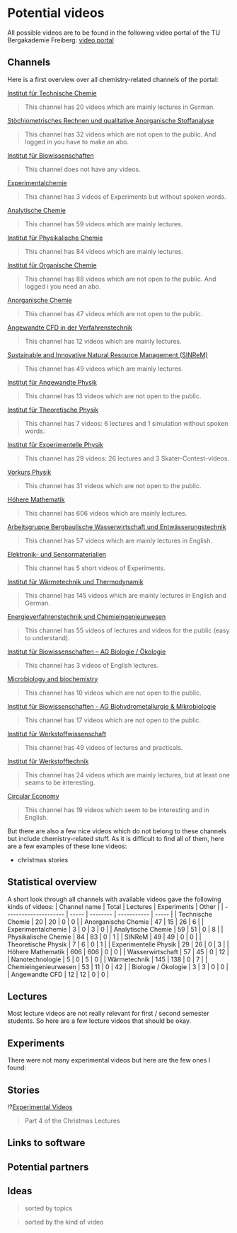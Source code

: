 # Potential videos
All possible videos are to be found in the following video portal of the TU Bergakademie Freiberg:
[video portal](https://video.tu-freiberg.de/)

## Channels
Here is a first overview over all chemistry-related channels of the portal:

[Institut für Technische Chemie](https://video.tu-freiberg.de/channel/Institut-fuer-Technische-Chemie/94)
> This channel has 20 videos which are mainly lectures in German.

[Stöchiometrisches Rechnen und qualitative Anorganische Stoffanalyse](https://video.tu-freiberg.de/channel/Stoechiometrisches-Rechnen-und-qualitative-anorganische-Stoffanalyse/33)
> This channel has 32 videos which are not open to the public. And logged in you have to make an abo.

[Institut für Biowissenschaften](https://video.tu-freiberg.de/channel/Institut-fuer-Biowissenschaften/107)
> This channel does not have any videos.

[Experimentalchemie](https://video.tu-freiberg.de/channel/Experimentalchemie/48)
> This channel has 3 videos of Experiments but without spoken words.

[Analytische Chemie](https://video.tu-freiberg.de/channel/Analytische-Chemie/66)
> This channel has 59 videos which are mainly lectures.

[Institut für Physikalische Chemie](https://video.tu-freiberg.de/channel/Institut-fuer-Physikalische-Chemie-/65)
> This channel has 84 videos which are mainly lectures.

[Institut für Organische Chemie](https://video.tu-freiberg.de/channel/Institut-fuer-Organische-Chemie/16)
> This channel has 88 videos which are not open to the public. And logged i you need an abo.

[Anorganische Chemie](https://video.tu-freiberg.de/channel/Anorganische-Chemie/13)
> This channel has 47 videos which are not open to the public.

[Angewandte CFD in der Verfahrenstechnik](https://video.tu-freiberg.de/channel/Angewandte-CFD-in-der-Verfahrenstechnik/47)
> This channel has 12 videos which are mainly lectures.

[Sustainable and Innovative Natural Resource Management (SINReM)](https://video.tu-freiberg.de/channel/Sustainable-and-Innovative-Natural-Resource-Management-SINReM/98)
> This channel has 49 videos which are mainly lectures.

[Institut für Angewandte Physik](https://video.tu-freiberg.de/channel/Institut-fuer-Angewandte-Physik/95)
> This channel has 13 videos which are not open to the public.

[Institut für Theoretische Physik](https://video.tu-freiberg.de/channel/Institut-fuer-Theoretische-Physik/68)
> This channel has 7 videos: 6 lectures and 1 simulation without spoken words.

[Institut für Experimentelle Physik](https://video.tu-freiberg.de/channel/Institut-fuer-Experimentelle-Physik/59)
> This channel has 29 videos: 26 lectures and 3 Skater-Contest-videos.

[Vorkurs Physik](https://video.tu-freiberg.de/channel/Vorkurs-Physik/43)
> This channel has 31 videos which are not open to the public.

[Höhere Mathematik](https://video.tu-freiberg.de/channel/Hoehere-Mathematik/55)
> This channel has 606 videos which are mainly lectures.

[Arbeitsgruppe Bergbaulische Wasserwirtschaft und Entwässerungstechnik](https://video.tu-freiberg.de/channel/Arbeitsgruppe-Bergbaulische-Wasserwirtschaft-und-Entwaesserungstechnik/121)
> This channel has 57 videos which are mainly lectures in English.

[Elektronik- und Sensormaterialien](https://video.tu-freiberg.de/channel/Elektronik-und-Sensormaterialien/67)
> This channel has 5 short videos of Experiments.

[Institut für Wärmetechnik und Thermodynamik](https://video.tu-freiberg.de/channel/Institut-fuer-Waermetechnik-und-Thermodynamik/89)
> This channel has 145 videos which are mainly lectures in English and German.

[Energieverfahrenstechnik und Chemieingenieurwesen](https://video.tu-freiberg.de/channel/Energieverfahrenstechnik-und-Chemieingenieurwesen/36)
> This channel has 55 videos of lectures and videos for the public (easy to understand).

[Institut für Biowissenschaften – AG Biologie / Ökologie](https://video.tu-freiberg.de/channel/Institut-fuer-Biowissenschaften-AG-Biologie-Oekologie/110)
> This channel has 3 videos of English lectures.

[Microbiology and biochemistry](https://video.tu-freiberg.de/channel/Microbiology-and-biochemistry/44)
> This channel has 10 videos which are not open to the public.

[Institut für Biowissenschaften - AG Biohydrometallurgie & Mikrobiologie](https://video.tu-freiberg.de/channel/Institut-fuer-Biowissenschaften-AG-Biohydrometallurgie-amp-Mikrobiologie/79)
> This channel has 17 videos which are not open to the public.

[Institut für Werkstoffwissenschaft](https://video.tu-freiberg.de/channel/Institut-fuer-Werkstoffwissenschaft/91)
> This channel has 49 videos of lectures and practicals.

[Institut für Werkstofftechnik](https://video.tu-freiberg.de/channel/Institut-fuer-Werkstofftechnik/57)
> This channel has 24 videos which are mainly lectures, but at least one seams to be interesting.

[Circular Economy](https://video.tu-freiberg.de/channel/Circular-Economy/45)
> This channel has 19 videos which seem to be interesting and in English.

But there are also a few nice videos which do not belong to these channels but include chemistry-related stuff. As it is difficult to find all of them, here are a few examples of these lone videos:

- christmas stories

## Statistical overview
A short look through all channels with available videos gave the following kinds of videos:
| Channel name          | Total | Lectures | Experiments | Other |
| --------------------- | ----- | -------- | ----------- | ----- |
| Technische Chemie     | 20    | 20       | 0           | 0     |
| Anorganische Chemie   | 47    | 15       | 26          | 6     |
| Experimentalchemie    | 3     | 0        | 3           | 0     |
| Analytische Chemie    | 59    | 51       | 0           | 8     |
| Physikalische Chemie  | 84    | 83       | 0           | 1     |
| SINReM                | 49    | 49       | 0           | 0     |
| Theoretische Physik   | 7     | 6        | 0           | 1     |
| Experimentelle Physik | 29    | 26       | 0           | 3     |
| Höhere Mathematik     | 606   | 606      | 0           | 0     |
| Wasserwirtschaft      | 57    | 45       | 0           | 12    |
| Nanotechnologie       | 5     | 0        | 5           | 0     |
| Wärmetechnik          | 145   | 138      | 0           | 7     |
| Chemieingenieurwesen  | 53    | 11       | 0           | 42    |
| Biologie / Ökologie   | 3     | 3        | 0           | 0     |
| Angewandte CFD        | 12    | 12       | 0           | 0     |

## Lectures
Most lecture videos are not really relevant for first / second semester students. So here are a few lecture videos that should be okay.

## Experiments
There were not many experimental videos but here are the few ones I found:

## Stories

!?[Experimental Videos](https://video.tu-freiberg.de/video/4-Akt-der-Weihnachtsvorlesungsalternative-der-Fakultaet-fuer-Chemie-und-Physik-2021/984cdf53d605c563df375918582c76ea)
> Part 4 of the Christmas Lectures

## Links to software

## Potential partners

## Ideas
> sorted by topics

> sorted by the kind of video
